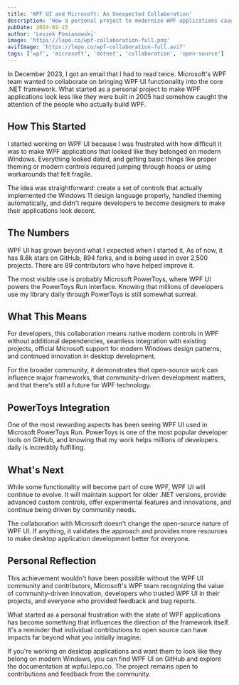 ```yaml
---
title: 'WPF UI and Microsoft: An Unexpected Collaboration'
description: 'How a personal project to modernize WPF applications caught Microsoft attention and led to official collaboration on .NET 9.'
pubDate: 2024-01-15
author: 'Leszek Pomianowski'
image: 'https://lepo.co/wpf-collaboration-full.png'
avifImage: 'https://lepo.co/wpf-collaboration-full.avif'
tags: ['wpf', 'microsoft', 'dotnet', 'collaboration', 'open-source']
---
```


In December 2023, I got an email that I had to read twice. Microsoft's WPF team wanted to collaborate on bringing WPF UI functionality into the core .NET framework. What started as a personal project to make WPF applications look less like they were built in 2005 had somehow caught the attention of the people who actually build WPF.

## How This Started

I started working on WPF UI because I was frustrated with how difficult it was to make WPF applications that looked like they belonged on modern Windows. Everything looked dated, and getting basic things like proper theming or modern controls required jumping through hoops or using workarounds that felt fragile.

The idea was straightforward: create a set of controls that actually implemented the Windows 11 design language properly, handled theming automatically, and didn't require developers to become designers to make their applications look decent.

## The Numbers

WPF UI has grown beyond what I expected when I started it. As of now, it has 8.8k stars on GitHub, 894 forks, and is being used in over 2,500 projects. There are 89 contributors who have helped improve it.

The most visible use is probably Microsoft PowerToys, where WPF UI powers the PowerToys Run interface. Knowing that millions of developers use my library daily through PowerToys is still somewhat surreal.

## What This Means

For developers, this collaboration means native modern controls in WPF without additional dependencies, seamless integration with existing projects, official Microsoft support for modern Windows design patterns, and continued innovation in desktop development.

For the broader community, it demonstrates that open-source work can influence major frameworks, that community-driven development matters, and that there's still a future for WPF technology.

## PowerToys Integration

One of the most rewarding aspects has been seeing WPF UI used in Microsoft PowerToys Run. PowerToys is one of the most popular developer tools on GitHub, and knowing that my work helps millions of developers daily is incredibly fulfilling.

## What's Next

While some functionality will become part of core WPF, WPF UI will continue to evolve. It will maintain support for older .NET versions, provide advanced custom controls, offer experimental features and innovations, and continue being driven by community needs.

The collaboration with Microsoft doesn't change the open-source nature of WPF UI. If anything, it validates the approach and provides more resources to make desktop application development better for everyone.

## Personal Reflection

This achievement wouldn't have been possible without the WPF UI community and contributors, Microsoft's WPF team recognizing the value of community-driven innovation, developers who trusted WPF UI in their projects, and everyone who provided feedback and bug reports.

What started as a personal frustration with the state of WPF applications has become something that influences the direction of the framework itself. It's a reminder that individual contributions to open source can have impacts far beyond what you initially imagine.

If you're working on desktop applications and want them to look like they belong on modern Windows, you can find WPF UI on GitHub and explore the documentation at wpfui.lepo.co. The project remains open to contributions and feedback from the community.
